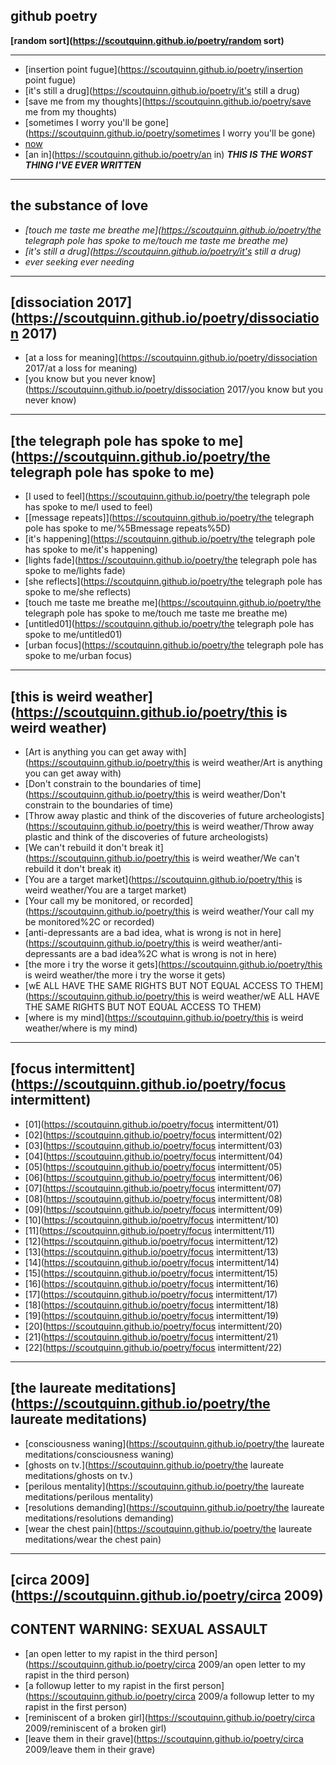 ## github poetry

**[random sort](https://scoutquinn.github.io/poetry/random sort)**

---

* [insertion point fugue](https://scoutquinn.github.io/poetry/insertion point fugue)
* [it's still a drug](https://scoutquinn.github.io/poetry/it's still a drug)
* [save me from my thoughts](https://scoutquinn.github.io/poetry/save me from my thoughts)
* [sometimes I worry you'll be gone](https://scoutquinn.github.io/poetry/sometimes I worry you'll be gone)
* [now](https://scoutquinn.github.io/poetry/now)
* [an in](https://scoutquinn.github.io/poetry/an in) ***THIS IS THE WORST THING I'VE EVER WRITTEN***

---

## the substance of love
* *[touch me taste me breathe me](https://scoutquinn.github.io/poetry/the telegraph pole has spoke to me/touch me taste me breathe me)*
* *[it's still a drug](https://scoutquinn.github.io/poetry/it's still a drug)*
* *ever seeking ever needing*

---


## [dissociation 2017](https://scoutquinn.github.io/poetry/dissociation 2017)

* [at a loss for meaning](https://scoutquinn.github.io/poetry/dissociation 2017/at a loss for meaning)
* [you know but you never know](https://scoutquinn.github.io/poetry/dissociation 2017/you know but you never know)

---

## [the telegraph pole has spoke to me](https://scoutquinn.github.io/poetry/the telegraph pole has spoke to me)

* [I used to feel](https://scoutquinn.github.io/poetry/the telegraph pole has spoke to me/I used to feel)
* [\[message repeats\]](https://scoutquinn.github.io/poetry/the telegraph pole has spoke to me/%5Bmessage repeats%5D)
* [it's happening](https://scoutquinn.github.io/poetry/the telegraph pole has spoke to me/it's happening)
* [lights fade](https://scoutquinn.github.io/poetry/the telegraph pole has spoke to me/lights fade) 
* [she reflects](https://scoutquinn.github.io/poetry/the telegraph pole has spoke to me/she reflects)
* [touch me taste me breathe me](https://scoutquinn.github.io/poetry/the telegraph pole has spoke to me/touch me taste me breathe me)
* [untitled01](https://scoutquinn.github.io/poetry/the telegraph pole has spoke to me/untitled01)
* [urban focus](https://scoutquinn.github.io/poetry/the telegraph pole has spoke to me/urban focus)

---

## [this is weird weather](https://scoutquinn.github.io/poetry/this is weird weather)

* [Art is anything you can get away with](https://scoutquinn.github.io/poetry/this is weird weather/Art is anything you can get away with)
* [Don't constrain to the boundaries of time](https://scoutquinn.github.io/poetry/this is weird weather/Don't constrain to the boundaries of time)
* [Throw away plastic and think of the discoveries of future archeologists](https://scoutquinn.github.io/poetry/this is weird weather/Throw away plastic and think of the discoveries of future archeologists)
* [We can't rebuild it don't break it](https://scoutquinn.github.io/poetry/this is weird weather/We can't rebuild it don't break it)
* [You are a target market](https://scoutquinn.github.io/poetry/this is weird weather/You are a target market)
* [Your call my be monitored, or recorded](https://scoutquinn.github.io/poetry/this is weird weather/Your call my be monitored%2C or recorded)
* [anti-depressants are a bad idea, what is wrong is not in here](https://scoutquinn.github.io/poetry/this is weird weather/anti-depressants are a bad idea%2C what is wrong is not in here)
* [the more i try the worse it gets](https://scoutquinn.github.io/poetry/this is weird weather/the more i try the worse it gets)
* [wE ALL HAVE THE SAME RIGHTS BUT NOT EQUAL ACCESS TO THEM](https://scoutquinn.github.io/poetry/this is weird weather/wE ALL HAVE THE SAME RIGHTS BUT NOT EQUAL ACCESS TO THEM)
* [where is my mind](https://scoutquinn.github.io/poetry/this is weird weather/where is my mind)

---

## [focus intermittent](https://scoutquinn.github.io/poetry/focus intermittent)

* [01](https://scoutquinn.github.io/poetry/focus intermittent/01)
* [02](https://scoutquinn.github.io/poetry/focus intermittent/02)
* [03](https://scoutquinn.github.io/poetry/focus intermittent/03)
* [04](https://scoutquinn.github.io/poetry/focus intermittent/04)
* [05](https://scoutquinn.github.io/poetry/focus intermittent/05)
* [06](https://scoutquinn.github.io/poetry/focus intermittent/06)
* [07](https://scoutquinn.github.io/poetry/focus intermittent/07)
* [08](https://scoutquinn.github.io/poetry/focus intermittent/08)
* [09](https://scoutquinn.github.io/poetry/focus intermittent/09)
* [10](https://scoutquinn.github.io/poetry/focus intermittent/10)
* [11](https://scoutquinn.github.io/poetry/focus intermittent/11)
* [12](https://scoutquinn.github.io/poetry/focus intermittent/12)
* [13](https://scoutquinn.github.io/poetry/focus intermittent/13)
* [14](https://scoutquinn.github.io/poetry/focus intermittent/14)
* [15](https://scoutquinn.github.io/poetry/focus intermittent/15)
* [16](https://scoutquinn.github.io/poetry/focus intermittent/16)
* [17](https://scoutquinn.github.io/poetry/focus intermittent/17)
* [18](https://scoutquinn.github.io/poetry/focus intermittent/18)
* [19](https://scoutquinn.github.io/poetry/focus intermittent/19)
* [20](https://scoutquinn.github.io/poetry/focus intermittent/20)
* [21](https://scoutquinn.github.io/poetry/focus intermittent/21)
* [22](https://scoutquinn.github.io/poetry/focus intermittent/22)

---

## [the laureate meditations](https://scoutquinn.github.io/poetry/the laureate meditations)

* [consciousness waning](https://scoutquinn.github.io/poetry/the laureate meditations/consciousness waning)
* [ghosts on tv.](https://scoutquinn.github.io/poetry/the laureate meditations/ghosts on tv.)
* [perilous mentality](https://scoutquinn.github.io/poetry/the laureate meditations/perilous mentality)
* [resolutions demanding](https://scoutquinn.github.io/poetry/the laureate meditations/resolutions demanding)
* [wear the chest pain](https://scoutquinn.github.io/poetry/the laureate meditations/wear the chest pain)

---

## [circa 2009](https://scoutquinn.github.io/poetry/circa 2009)

## **CONTENT WARNING: SEXUAL ASSAULT**

* [an open letter to my rapist in the third person](https://scoutquinn.github.io/poetry/circa 2009/an open letter to my rapist in the third person)
* [a followup letter to my rapist in the first person](https://scoutquinn.github.io/poetry/circa 2009/a followup letter to my rapist in the first person)
* [reminiscent of a broken girl](https://scoutquinn.github.io/poetry/circa 2009/reminiscent of a broken girl)
* [leave them in their grave](https://scoutquinn.github.io/poetry/circa 2009/leave them in their grave)
